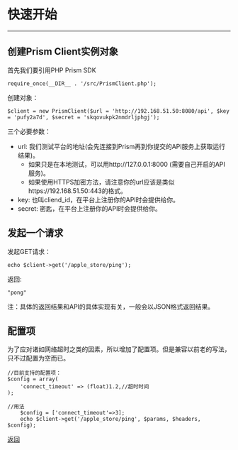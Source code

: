 # 快速开始 #
----------


## 创建Prism Client实例对象 ##
首先我们要引用PHP Prism SDK

    require_once(__DIR__ . '/src/PrismClient.php');

创建对象：

    $client = new PrismClient($url = 'http://192.168.51.50:8080/api', $key = 'pufy2a7d', $secret = 'skqovukpk2nmdrljphgj');

三个必要参数：

- url: 我们测试平台的地址(会先连接到Prism再到你提交的API服务上获取运行结果)。
  - 如果只是在本地测试，可以用http://127.0.0.1:8000 (需要自己开启的API服务)。
  - 如果使用HTTPS加密方法，请注意你的url应该是类似https://192.168.51.50:443的格式。
- key: 也叫cliend_id，在平台上注册你的API时会提供给你。
- secret: 密匙，在平台上注册你的API时会提供给你。


## 发起一个请求
发起GET请求：

    echo $client->get('/apple_store/ping');

返回:

    "pong"


注：具体的返回结果和API的具体实现有关，一般会以JSON格式返回结果。

## 配置项

为了应对诸如网络超时之类的因素，所以增加了配置项。但是兼容以前老的写法，只不过配置为空而已。

```
//目前支持的配置项：
$config = array(
    'connect_timeout' => (float)1.2,//超时时间
);
```

```
//用法
    $config = ['connect_timeout'=>3];
    echo $client->get('/apple_store/ping', $params, $headers, $config);
```


[返回](index.md)
